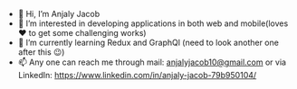 - 👋 Hi, I’m Anjaly Jacob
- 👀 I’m interested in developing applications in both web and mobile(loves❤️ to get some challenging works)
- 🌱 I’m currently learning Redux and GraphQl (need to look another one after this 😉)
- 📫 Any one can reach me through mail: anjalyjacob10@gmail.com or via LinkedIn: https://www.linkedin.com/in/anjaly-jacob-79b950104/

<!---
anjalyjacob/anjalyjacob is a ✨ special ✨ repository because its `README.md` (this file) appears on your GitHub profile.
You can click the Preview link to take a look at your changes.
--->
